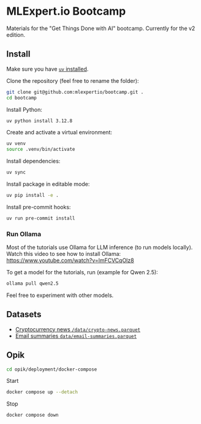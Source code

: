 # MLExpert.io Bootcamp

Materials for the "Get Things Done with AI" bootcamp. Currently for the v2 edition.

## Install

Make sure you have [`uv` installed](https://docs.astral.sh/uv/getting-started/installation/).

Clone the repository (feel free to rename the folder):

```bash
git clone git@github.com:mlexpertio/bootcamp.git .
cd bootcamp
```

Install Python:

```bash
uv python install 3.12.8
```

Create and activate a virtual environment:

```bash
uv venv
source .venv/bin/activate
```

Install dependencies:

```bash
uv sync
```

Install package in editable mode:

```bash
uv pip install -e .
```

Install pre-commit hooks:

```bash
uv run pre-commit install
```

### Run Ollama

Most of the tutorials use Ollama for LLM inference (to run models locally). Watch this video to see how to install Ollama: https://www.youtube.com/watch?v=lmFCVCqOlz8

To get a model for the tutorials, run (example for Qwen 2.5):

```bash
ollama pull qwen2.5
```

Feel free to experiment with other models.

## Datasets

- [Cryptocurrency news `/data/crypto-news.parquet`](https://huggingface.co/datasets/NickyNicky/crypto-news-small)
- [Email summaries `data/email-summaries.parquet`](https://huggingface.co/datasets/argilla/FinePersonas-Conversations-Email-Summaries)

## Opik

```sh
cd opik/deployment/docker-compose
```

Start

```sh
docker compose up --detach
```

Stop

```sh
docker compose down
```